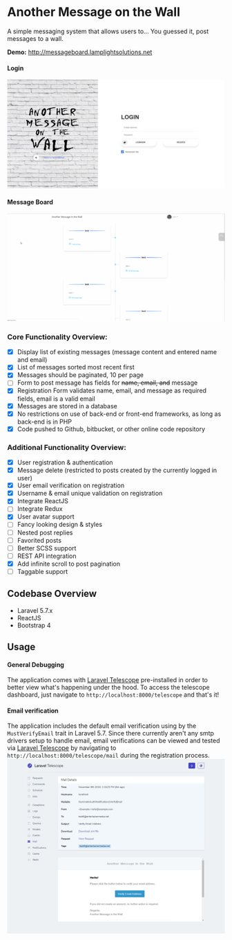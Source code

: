 # Another Message on the Wall
A simple messaging system that allows users to... You guessed it, post messages to a wall.

**Demo:** http://messageboard.lamplightsolutions.net


#### Login
![](docs/screenshots/amotw_login.jpg)

#### Message Board
![](docs/screenshots/messageboard_react_add_post.gif)

### Core Functionality Overview:
* [x]	Display list of existing messages (message content and entered name and email)
* [x]	List of messages sorted most recent first
* [x]	Messages should be paginated, 10 per page
* [ ]	Form to post message has fields for ~~name, email, and~~ message
* [x]	Registration Form validates name, email, and message as required fields, email is a valid email
* [x]	Messages are stored in a database
* [x]	No restrictions on use of back-end or front-end frameworks, as long as back-end is in PHP
* [x]	Code pushed to Github, bitbucket, or other online code repository

### Additional Functionality Overview:
* [x] User registration & authentication
* [x] Message delete (restricted to posts created by the currently logged in user)
* [x] User email verification on registration
* [x] Username & email unique validation on registration
* [x] Integrate ReactJS
* [ ] Integrate Redux
* [x] User avatar support
* [ ] Fancy looking design & styles
* [ ] Nested post replies
* [ ] Favorited posts
* [ ] Better SCSS support
* [ ] REST API integration
* [x] Add infinite scroll to post pagination
* [ ] Taggable support 

## Codebase Overview
- Laravel 5.7.x
- ReactJS
- Bootstrap 4


## Usage 
#### General Debugging
The application comes with [Laravel Telescope](https://github.com/laravel/telescope/) pre-installed in order to better view what's happening under the hood.  To access the telescope dashboard, just navigate to `http://localhost:8000/telescope` and that's it! 

#### Email verification
The application includes the default email verification using by the `MustVerifyEmail` trait in  Laravel 5.7.  Since there currently aren't any smtp drivers setup to handle email, email verifications can be viewed and tested via [Laravel Telescope](https://github.com/laravel/telescope/) by navigating to `http://localhost:8000/telescope/mail` during the registration process. 
![](docs/screenshots/verify_mail_telescope.jpg)
